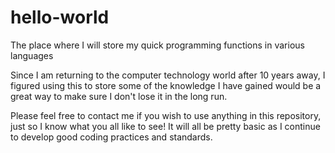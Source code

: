 # hello-world
The place where I will store my quick programming functions in various languages

Since I am returning to the computer technology world after 10 years away, I figured using this to store
some of the knowledge I have gained would be a great way to make sure I don't lose it in the long run.

Please feel free to contact me if you wish to use anything in this repository, just so I know what you all like to see!
It will all be pretty basic as I continue to develop good coding practices and standards. 
